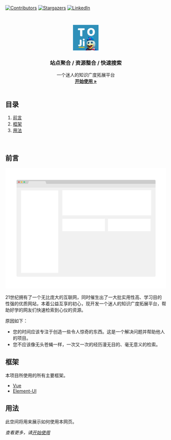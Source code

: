 [![Contributors][contributors-shield]][contributors-url]
[![Stargazers][stars-shield]][stars-url]
[![LinkedIn][linkedin-shield]][linkedin-url]

<br />
<p align="center">
  <a href="https://github.com/tanglaoji/tanglaoji.github.io">
    <img src="readme-imgs/toji.png" alt="Logo" width="80" height="80">
  </a>
</p>
<h3 align="center">站点聚合 / 资源整合 / 快速搜索</h3>

<p align="center">
  一个迷人的知识广度拓展平台
  <br />
  <a href="https://tanglaoji.github.io/"><strong>开始使用 »</strong></a>
  <br />
  <br />
</p>


<h2>目录</h2>
<ol>
  <li><a href="#preface">前言</a></li>
  <li><a href="#frame">框架</a></li>
  <li><a href="#usage">用法</a></li>
</ol>
<br />

<h2 id="preface">前言</h2>

<p align="center">
  <a href="https://github.com/tanglaoji/tanglaoji.github.io">
    <img src="readme-imgs/screenshot.png" alt="screenshot">
  </a>
</p>

21世纪拥有了一个无比庞大的互联网，同时催生出了一大批实用性高、学习目的性强的优质网站，本着公益互享的初心，现开发一个迷人的知识广度拓展平台，帮助好学的网友们快速检索到心仪的资源。

原因如下：

* 您的时间应该专注于创造一些令人惊奇的东西。这是一个解决问题并帮助他人的项目。
* 您不应该像无头苍蝇一样，一次又一次的经历漫无目的、毫无意义的检索。

<h2 id="frame">框架</h2>

本项目所使用的所有主要框架。
* [Vue](https://cn.vuejs.org/)
* [Element-UI](https://element.eleme.cn/)

<h2 id="usage">用法</h2>

此空间将用来展示如何使用本网页。

_查看更多，请[开始使用](https://tanglaoji.github.io/)_

<!-- Markdown 链接/图片 -->
[contributors-shield]: https://img.shields.io/github/followers/tanglaoji?style=for-the-badge
[contributors-url]: https://github.com/----------/Best-README-Template/graphs/contributors

[stars-shield]: https://img.shields.io/github/stars/tanglaoji?style=for-the-badge
[stars-url]: https://github.com/tanglaoji/tanglaoji.github.io/stargazers

[linkedin-shield]: https://img.shields.io/badge/-LinkedIn-black.svg?style=for-the-badge&logo=linkedin&colorB=555
[linkedin-url]: https://tanglaoji.github.io/
